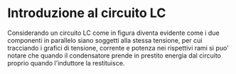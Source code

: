 # Introduzione al circuito LC  

Considerando un circuito LC come in figura diventa evidente come i due componenti in parallelo siano soggetti alla stessa tensione, per cui tracciando i grafici di tensione, corrente e potenza nei rispettivi rami si puo' notare che quando il condensatore prende in prestito energia dal circuito proprio quando l'induttore la restituisce.